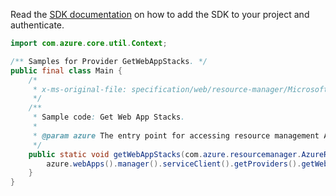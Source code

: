 Read the [SDK documentation](https://github.com/Azure/azure-sdk-for-java/blob/azure-resourcemanager_2.11.0/sdk/resourcemanager/azure-resourcemanager/README.md) on how to add the SDK to your project and authenticate.

```java
import com.azure.core.util.Context;

/** Samples for Provider GetWebAppStacks. */
public final class Main {
    /*
     * x-ms-original-file: specification/web/resource-manager/Microsoft.Web/stable/2021-03-01/examples/GetWebAppStacks.json
     */
    /**
     * Sample code: Get Web App Stacks.
     *
     * @param azure The entry point for accessing resource management APIs in Azure.
     */
    public static void getWebAppStacks(com.azure.resourcemanager.AzureResourceManager azure) {
        azure.webApps().manager().serviceClient().getProviders().getWebAppStacks(null, Context.NONE);
    }
}
```
